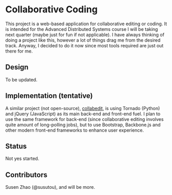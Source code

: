 # Collaborative Coding

This project is a web-based application for collaborative editing or coding.
It is intended for the Advanced Distributed Systems course I will be taking
next quarter (maybe just for fun if not applicable). I have always thinking
of doing a project like this, however a lot of things drag me from the desired track.
Anyway, I decided to do it now since most tools required are just out there
for me.

## Design
To be updated.

## Implementation (tentative)
A similar project (not open-source), [collabedit](http://collabedit.com), is using
Tornado (Python) and jQuery (JavaScript) as its main back-end and front-end fuel.
I plan to use the same framework for back-end (since collaborative editing involves
quite amount of long-polling jobs), but to use Bootstrap, Backbone.js and other modern
front-end frameworks to enhance user experience.

## Status
Not yes started.

## Contributors
Susen Zhao (@susutou), and will be more.
